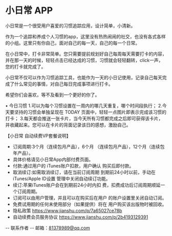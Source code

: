 # 小日常 APP

小日常是一个很受用户喜爱的习惯追踪应用，设计简单，小清新。

作为一个追踪和养成个人习惯的app，这里没有热热闹闹的社交，也没有各式各样的小组。这里只有你自己，面对自己的每一天，自己的每一个日常。

在小日常中，打卡非常简单。您只需要提前规划好自己每周每天需要打卡的内容，并在那一天的时候，轻轻点击已经达成的习惯，习惯就会轻轻翻转，click一声，您的打卡就完成了。

小日常不仅可以作为习惯追踪工具，也能作为一天的小日记使用，记录自己每天完成了什么常见的事情，对自己每日完成事项进行打卡。

希望你们会喜欢，等不及看到一个更好的你了。

• 今日习惯
1.可以为每个习惯设置在一周内的哪几天重复，哪个时间段执行；
2.今天要坚持的习惯会单独呈现在 TODAY 页面中，轻轻一点图片即表示完成该习惯的打卡；
3.每天都会推送一张卡片，当今天所有习惯都完成之后即可获得该卡片，并收藏起来。您可以在卡片的背面记录该日的感想，激励自己。

【小日常 自动续费VP套餐说明】
- 订阅周期:3个月（连续包月产品），6个月
（连续包月产品），12个月（连续包年产品）。
- 具体价格请见小日常App内部付费页面。
- 付款:通过用户的 iTunes账户扣款，用户确认
购买后即付款。
- 取消续订:如需取消续订，请在当前订阅周期
到期前24小时以前，手动在 iTunes/Apple ID设置
管理中关闭自动续订功能。
- 续订:苹果iTunes账户会在到期前24小时内扣
费，扣费成功后订阅周期顺延一个订阅周期。
- 订阅可以由用户管理，并且可以在购买后在用户
的账户设置里关闭自动订阅。
- 免费试用期的任何未使用部分（如果提供）将在
用户购买该出版物时被回收。
- 隐私政策 https://www.jianshu.com/p/7a65027ce78b
- 自动续费会员服务协议 https://www.jianshu.com/p/2b4193129391

-- 联系作者 --
邮箱：81378989@qq.com
